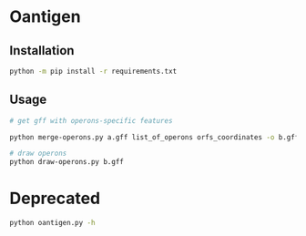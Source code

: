 # Oantigen


## Installation

```bash
python -m pip install -r requirements.txt
```

## Usage

```bash
# get gff with operons-specific features

python merge-operons.py a.gff list_of_operons orfs_coordinates -o b.gff

# draw operons
python draw-operons.py b.gff

```


# Deprecated

```bash
python oantigen.py -h
```